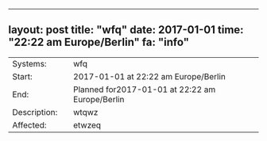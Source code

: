 --- 
 layout: post 
 title: "wfq" 
 date: 2017-01-01 
 time: "22:22 am Europe/Berlin" 
 fa: "info" 
 --- 
 |                   |   |                                                                      | 
 |-------------------|---|----------------------------------------------------------------------| 
 | Systems:          |   | wfq| 
 | Start:            |   | 2017-01-01 at 22:22 am Europe/Berlin | 
 | End:              |   | Planned for2017-01-01 at 22:22 am  Europe/Berlin | 
 | Description:      |   | wtqwz| 
 | Affected:         |   | etwzeq | 
